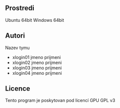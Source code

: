Prostredi
---------

Ubuntu 64bit
Windows 64bit

Autori
------

Nazev tymu
- xlogin01 jmeno prijmeni 
- xlogin02 jmeno prijmeni 
- xlogin03 jmeno prijmeni 
- xlogin04 jmeno prijmeni 

Licence
-------
Tento program je poskytovan pod licencí GPU GPL v3
